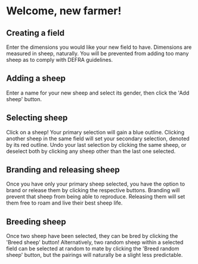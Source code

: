 # Welcome, new farmer!

## Creating a field

Enter the dimensions you would like your new field to have. Dimensions are measured in sheep, naturally. You will be prevented from adding too many sheep as to comply with DEFRA guidelines.

## Adding a sheep

Enter a name for your new sheep and select its gender, then click the 'Add sheep' button.

## Selecting sheep

Click on a sheep! Your primary selection will gain a blue outline. Clicking another sheep in the same field will set your secondary selection, denoted by its red outline. Undo your last selection by clicking the same sheep, or deselect both by clicking any sheep other than the last one selected.

## Branding and releasing sheep

Once you have only your primary sheep selected, you have the option to brand or release them by clicking the respective buttons. Branding will prevent that sheep from being able to reproduce. Releasing them will set them free to roam and live their best sheep life.

## Breeding sheep

Once two sheep have been selected, they can be bred by clicking the 'Breed sheep' button! Alternatively, two random sheep within a selected field can be selected at random to mate by clicking the 'Breed random sheep' button, but the pairings will naturally be a slight less predictable.
